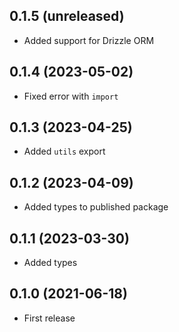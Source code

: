 ## 0.1.5 (unreleased)

- Added support for Drizzle ORM

## 0.1.4 (2023-05-02)

- Fixed error with `import`

## 0.1.3 (2023-04-25)

- Added `utils` export

## 0.1.2 (2023-04-09)

- Added types to published package

## 0.1.1 (2023-03-30)

- Added types

## 0.1.0 (2021-06-18)

- First release
